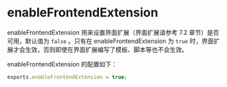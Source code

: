 # enableFrontendExtension

enableFrontendExtension 用来设置界面扩展（界面扩展请参考 7.2 章节）是否可用，默认值为 ```false``` 。只有在 enableFrontendExtension 为 ```true``` 时，界面扩展才会生效，否则即使在界面扩展编写了模板、脚本等也不会生效。


enableFrontendExtension 的配置如下：

```js
exports.enableFrontendExtension = true;
```
